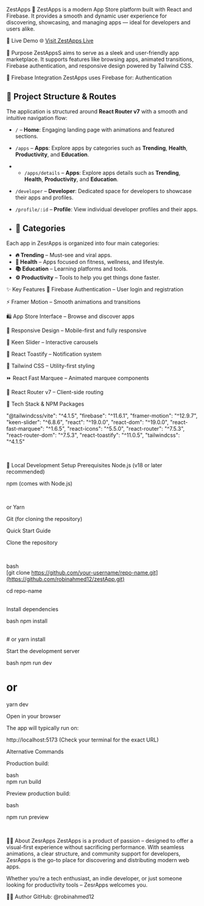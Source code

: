 ZestApps 📱
ZestApps is a modern App Store platform built with React and Firebase. It provides a smooth and dynamic user experience for discovering, showcasing, and managing apps — ideal for developers and users alike.



🚀 Live Demo
🌐 [Visit ZestApps Live](https://zestapps.netlify.app/)





🎯 Purpose
ZestAppsS aims to serve as a sleek and user-friendly app marketplace. It supports features like browsing apps, animated transitions, Firebase authentication, and responsive design powered by Tailwind CSS.






🔐 Firebase Integration
ZestApps uses Firebase for:
Authentication







## 📁 Project Structure & Routes

The application is structured around **React Router v7** with a smooth and intuitive navigation flow:

- `/` – **Home**: Engaging landing page with animations and featured sections.
- `/apps` – **Apps**: Explore apps by categories such as **Trending**, **Health**, **Productivity**, and **Education**.
- - `/apps/details` – **Apps**: Explore apps  details such as **Trending**, **Health**, **Productivity**, and **Education**.
- `/developer` – **Developer**: Dedicated space for developers to showcase their apps and profiles.
- `/profile/:id` – **Profile**: View individual developer profiles and their apps.







- ## 🧠 Categories

Each app in ZesrApps is organized into four main categories:
- **🔥 Trending** – Must-see and viral apps.
- **💪 Health** – Apps focused on fitness, wellness, and lifestyle.
- **📚 Education** – Learning platforms and tools.
- **⚙️ Productivity** – Tools to help you get things done faster.








✨ Key Features
🔐 Firebase Authentication – User login and registration

⚡ Framer Motion – Smooth animations and transitions

🛍️ App Store Interface – Browse and discover apps

📱 Responsive Design – Mobile-first and fully responsive

🚀 Keen Slider – Interactive carousels

📢 React Toastify – Notification system

💨 Tailwind CSS – Utility-first styling

⏩ React Fast Marquee – Animated marquee components

🔄 React Router v7 – Client-side routing 








🧰 Tech Stack & NPM Packages

"@tailwindcss/vite": "^4.1.5",
"firebase": "^11.6.1",
"framer-motion": "^12.9.7",
"keen-slider": "^6.8.6",
"react": "^19.0.0",
"react-dom": "^19.0.0",
"react-fast-marquee": "^1.6.5",
"react-icons": "^5.5.0",
"react-router": "^7.5.3",
"react-router-dom": "^7.5.3",
"react-toastify": "^11.0.5",
"tailwindcss": "^4.1.5"


<br>


🚀 Local Development Setup
Prerequisites
Node.js (v18 or later recommended)
<br>

npm (comes with Node.js)

<br>

or Yarn

Git (for cloning the repository)
<br>

Quick Start Guide
<br>

Clone the repository

<br>

bash
<br>
[git clone https://github.com/your-username/repo-name.git](https://github.com/robinahmed12/zestApp.git)
<br>

cd repo-name

<br>
Install dependencies

bash
npm install

<br>
# or
yarn install
<br>

Start the development server

bash
npm run dev
# or
yarn dev
<br>

Open in your browser
<br>

The app will typically run on:


http://localhost:5173
(Check your terminal for the exact URL)

Alternative Commands
<br>

Production build:

bash
<br>
npm run build
<br>

Preview production build:

bash
<br>

npm run preview




<br>



👨‍💻 About ZesrApps
ZestApps is a product of passion – designed to offer a visual-first experience without sacrificing performance. With seamless animations, a clear structure, and community support for developers, ZesrApps is the go-to place for discovering and distributing modern web apps.

Whether you’re a tech enthusiast, an indie developer, or just someone looking for productivity tools – ZesrApps welcomes you.







🧑‍💻 Author
GitHub: @robinahmed12
